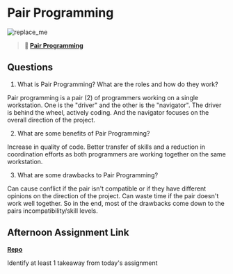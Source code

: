 # Pair Programming

![replace_me](https://codeworks.blob.core.windows.net/public/assets/img/illustrations/placeholder.svg)

> **📖 [Pair Programming](https://codeworksacademy.com/fs-student-guide/resources/wk7/01-Pair-Programming)**

## Questions

1. What is Pair Programming? What are the roles and how do they work?

Pair programming is a pair (2) of programmers working on a single workstation. One is the "driver" and the other is the "navigator". The driver is behind the wheel, actively coding. And the navigator focuses on the overall direction of the project.

2. What are some benefits of Pair Programming?

Increase in quality of code. Better transfer of skills and a reduction in coordination efforts as both programmers are working together on the same workstation.

3. What are some drawbacks to Pair Programming?

Can cause conflict if the pair isn't compatible or if they have different opinions on the direction of the project. Can waste time if the pair doesn't work well together. So in the end, most of the drawbacks come down to the pairs incompatibility/skill levels.

## Afternoon Assignment Link

**[Repo](https://github.com/tylertruman/<ASSIGNMENT_REPO>)**

Identify at least 1 takeaway from today's assignment
